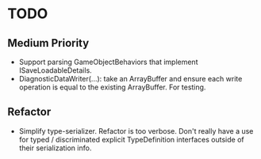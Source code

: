 
# TODO

## Medium Priority
- Support parsing GameObjectBehaviors that implement ISaveLoadableDetails.
- DiagnosticDataWriter(...): take an ArrayBuffer and ensure each write operation is equal to the existing ArrayBuffer.  For testing.

## Refactor
- Simplify type-serializer.
    Refactor is too verbose.  Don't really have a use for typed / discriminated explicit TypeDefinition interfaces outside of their serialization info.
